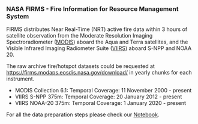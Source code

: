 ### NASA FIRMS - Fire Information for Resource Management System
FIRMS distributes Near Real-Time (NRT) active fire data within 3 hours of satellite observation from the Moderate Resolution Imaging Spectroradiometer ([MODIS](https://modis.gsfc.nasa.gov/)) aboard the Aqua and Terra satellites, and the Visible Infrared Imaging Radiometer Suite ([VIIRS](https://www.jpss.noaa.gov/viirs.html)) aboard S-NPP and NOAA 20.

The raw archive fire/hotspot datasets could be requested at 
https://firms.modaps.eosdis.nasa.gov/download/ in yearly chunks for each instrument.
* MODIS Collection 6.1: Temporal Coverage: 11 November 2000 - present
* VIIRS S-NPP 375m: Temporal Coverage: 20 January 2012 - present
* VIIRS NOAA-20 375m: Temporal Coverage: 1 January 2020 - present

For all the data preparation steps please check our [Notebook](https://github.com/h2oai/challenge-wildfires/blob/main/notebook/DataPreparation.ipynb).
